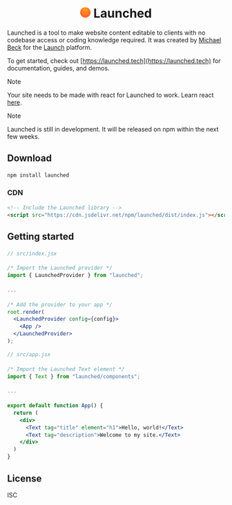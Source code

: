 <h1 align="center">
  <img width="24" height="24" src="./demo/public/favicon.svg" />
  Launched
</h1>
<!-- <p align="center">
  <a title="Download" href="https://quilljs.com/docs/quickstart"><strong>Download</strong></a>
  &#x2022;
  <a title="Documentation" href="https://quilljs.com/docs/quickstart"><strong>Documentation</strong></a>
  &#x2022;
  <a title="Contributing" href="https://github.com/slab/quill/blob/main/.github/CONTRIBUTING.md"><strong>Contributing</strong></a>
  &#x2022;
  <a title="Interactive Demo" href="https://quilljs.com/playground/"><strong>Interactive Demo</strong></a>
</p>
<p align="center">
  <a href="https://npmjs.com/package/quill" title="Package Size"><img src="https://img.shields.io/bundlephobia/minzip/quill" alt="Package Size"></a>
  <a href="https://npmjs.com/package/quill" title="Version"><img src="https://img.shields.io/npm/v/quill.svg" alt="Version"></a>
  <a href="https://npmjs.com/package/quill" title="Downloads"><img src="https://img.shields.io/npm/dm/quill.svg" alt="Downloads"></a>
</p> 
<hr/>
-->

Launched is a tool to make website content editable to clients with no codebase access or coding knowledge required. It was created by [Michael Beck](https://linkedin.com/in/michaelbeck0) for the [Launch](https://launchsite.tech) platform.

To get started, check out [https://launched.tech](https://launched.tech) for documentation, guides, and demos.

> [!NOTE]
> Your site needs to be made with react for Launched to work. Learn react [here](https://react.dev).

> [!NOTE]
> Launched is still in development. It will be released on npm within the next few weeks.

## Download

```shell
npm install launched
```

### CDN

```html
<!-- Include the Launched library -->
<script src="https://cdn.jsdelivr.net/npm/launched/dist/index.js"></script>
```

## Getting started

```jsx
// src/index.jsx

/* Import the Launched provider */
import { LaunchedProvider } from "launched";

...

/* Add the provider to your app */
root.render(
  <LaunchedProvider config={config}>
    <App />
  </LaunchedProvider>
);
```

```jsx
// src/app.jsx

/* Import the Launched Text element */
import { Text } from "launched/components";

...

export default function App() {
  return (
    <div>
      <Text tag="title" element="h1">Hello, world!</Text>
      <Text tag="description">Welcome to my site.</Text>
    </div>
  )
}
```

<!--
## Community

Get help or stay up to date.

- [Contribute](/CONTRIBUTING.md) on [issues](https://github.com/launchsite-tech/launched/issues)
- Ask questions on [discussions](https://github.com/launchsite-tech/launched/discussions)
-->

## License

ISC
